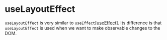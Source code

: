 # useLayoutEffect

`useLayoutEffect` is very similar to `useEffect`[[useEffect]]. Its difference is that `useLayoutEffect` is used when we want to make observable changes to the DOM.

[//begin]: # "Autogenerated link references for markdown compatibility"
[useEffect]: useEffect.md "useEffect"
[//end]: # "Autogenerated link references"